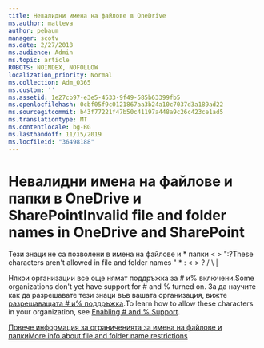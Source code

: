 ```yaml
---
title: Невалидни имена на файлове в OneDrive
ms.author: matteva
author: pebaum
manager: scotv
ms.date: 2/27/2018
ms.audience: Admin
ms.topic: article
ROBOTS: NOINDEX, NOFOLLOW
localization_priority: Normal
ms.collection: Adm_O365
ms.custom: ''
ms.assetid: 1e27cb97-e3e5-4533-9f49-585b63399fb5
ms.openlocfilehash: 0cbf05f9c0121867aa3b24a10c7037d3a189ad22
ms.sourcegitcommit: b43f77221f47b50c41197a448a9c26c423ce1ad5
ms.translationtype: MT
ms.contentlocale: bg-BG
ms.lasthandoff: 11/15/2019
ms.locfileid: "36498188"
---
```

# <a name="invalid-file-and-folder-names-in-onedrive-and-sharepoint"></a><span data-ttu-id="af87b-102">Невалидни имена на файлове и папки в OneDrive и SharePoint</span><span class="sxs-lookup"><span data-stu-id="af87b-102">Invalid file and folder names in OneDrive and SharePoint</span></span>

<span data-ttu-id="af87b-103">Тези знаци не са позволени в имена на файлове и \* папки \< \> ":?</span><span class="sxs-lookup"><span data-stu-id="af87b-103">These characters aren't allowed in file and folder names " \* : \< \> ?</span></span> <span data-ttu-id="af87b-104">/ \ |</span><span class="sxs-lookup"><span data-stu-id="af87b-104"></span></span> 
  
<span data-ttu-id="af87b-105">Някои организации все още нямат поддръжка за # и% включени.</span><span class="sxs-lookup"><span data-stu-id="af87b-105">Some organizations don't yet have support for # and % turned on.</span></span> <span data-ttu-id="af87b-106">За да научите как да разрешавате тези знаци във вашата организация, вижте [разрешаващата # и% поддръжка](https://go.microsoft.com/fwlink/?linkid=862611).</span><span class="sxs-lookup"><span data-stu-id="af87b-106">To learn how to allow these characters in your organization, see [Enabling # and % Support](https://go.microsoft.com/fwlink/?linkid=862611).</span></span> 
  
[<span data-ttu-id="af87b-107">Повече информация за ограниченията за имена на файлове и папки</span><span class="sxs-lookup"><span data-stu-id="af87b-107">More info about file and folder name restrictions</span></span>](https://go.microsoft.com/fwlink/?linkid=866430)
  

